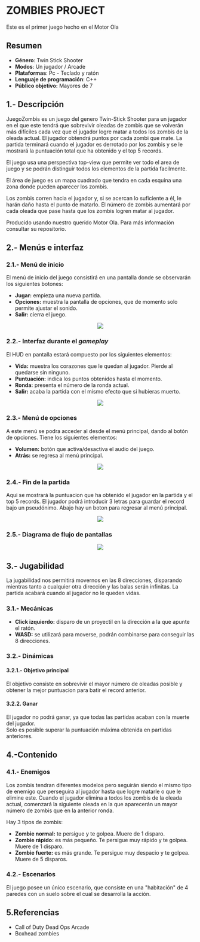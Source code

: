 # ZOMBIES PROJECT
Este es el primer juego hecho en el Motor Ola

## Resumen
- **Género**: Twin Stick Shooter
- **Modos**: Un jugador / Arcade
- **Plataformas**: Pc - Teclado y ratón
- **Lenguaje de programación**: C++
- **Público objetivo:** Mayores de 7

## 1.- Descripción

JuegoZombis es un juego del genero Twin-Stick Shooter para un jugador en el que este tendrá que sobrevivir oleadas de zombis que se volverán más difíciles cada vez que el jugador logre matar a todos los zombis de la oleada actual. El jugador obtendrá puntos por cada zombi que mate. La partida terminará cuando el jugador es derrotado por los zombis y se le mostrará la puntuación total que ha obtenido y el top 5 records. 

El juego usa una perspectiva top-view que permite ver todo el area de juego y se podrán distinguir todos los elementos de la partida facilmente. 

El área de juego es un mapa cuadrado que tendra en cada esquina una zona donde pueden aparecer los zombis.

Los zombis corren hacia el jugador y, si se acercan lo suficiente a él, le harán daño hasta el punto de matarlo. El número de zombis aumentará por cada oleada que pase hasta que los zombis logren matar al jugador.

Producido usando nuestro querido Motor Ola. Para más información consultar su repositorio.

## 2.- Menús e interfaz
### 2.1.- Menú de inicio
El menú de inicio del juego consistirá en una pantalla donde se observarán los siguientes botones:

- **Jugar:** empieza una nueva partida.
- **Opciones:** muestra la pantalla de opciones, que de momento solo permite ajustar el sonido.
- **Salir:** cierra el juego.

<p align="center">
  <img src="https://github.com/OskarFreestyle/JuegoZombisRecu/blob/main/ImagenesMarkdown/Menu.png">
</p>

### 2.2.- Interfaz durante el *gameplay*
El HUD en pantalla estará compuesto por los siguientes elementos:

- **Vida:** muestra los corazones que le quedan al jugador. Pierde al quedarse sin ninguno.
- **Puntuación:** indica los puntos obtenidos hasta el momento.
- **Ronda:** presenta el número de la ronda actual.
- **Salir:** acaba la partida con el mismo efecto que si hubieras muerto.

<p align="center">
  <img src="https://github.com/OskarFreestyle/JuegoZombisRecu/blob/main/ImagenesMarkdown/Play.png">
</p>

### 2.3.- Menú de opciones
A este menú se podra acceder al desde el menú principal, dando al botón de opciones. Tiene los siguientes elementos:

- **Volumen:** botón que activa/desactiva el audio del juego.
- **Atrás:** se regresa al menú principal.

<p align="center">
  <img src="https://github.com/OskarFreestyle/JuegoZombisRecu/blob/main/ImagenesMarkdown/Opciones.png">
</p>

### 2.4.- Fin de la partida
Aqui se mostrará la puntuacion que ha obtenido el jugador en la partida y el top 5 records. El jugador podrá introducir 3 letras para guardar el record bajo un pseudónimo. Abajo hay un boton para regresar al menú principal.

<p align="center">
  <img src="https://github.com/OskarFreestyle/JuegoZombisRecu/blob/main/ImagenesMarkdown/Records.png">
</p>

### 2.5.- Diagrama de flujo de pantallas

<p align="center">
  <img src="https://github.com/OskarFreestyle/JuegoZombisRecu/blob/main/ImagenesMarkdown/FlujoPantallas.png">
</p>

## 3.- Jugabilidad
La jugabilidad nos permitirá movernos en las 8 direcciones, disparando mientras tanto a cualquier otra dirección y las balas serán infinitas. La partida acabará cuando al jugador no le queden vidas.

### 3.1.- Mecánicas
- **Click izquierdo:** disparo de un proyectil en la dirección a la que apunte el ratón.
- **WASD:** se utilizará para moverse, podrán combinarse para conseguir las 8 direcciones.

### 3.2.- Dinámicas
#### 3.2.1.- Objetivo principal
El objetivo consiste en sobrevivir el mayor número de oleadas posible y obtener la mejor puntuacion para batir el record anterior.

#### 3.2.2. Ganar
El jugador no podrá ganar, ya que todas las partidas acaban con la muerte del jugador.  
Solo es posible superar la puntuación máxima obtenida en partidas anteriores.

## 4.-Contenido
### 4.1.- Enemigos
Los zombis tendran diferentes modelos pero seguirán siendo el mismo tipo de enemigo que perseguira al jugador hasta que logre matarle o que le elimine este. 
Cuando el jugador elimina a todos los zombis de la oleada actual, comenzará la siguiente oleada en la que aparecerán un mayor número de zombis que en la anterior ronda.

Hay 3 tipos de zombis:
- **Zombie normal:** te persigue y te golpea. Muere de 1 disparo.
- **Zombie rápido:** es más pequeño. Te persigue muy rápido y te golpea. Muere de 1 disparo.
- **Zombie fuerte:** es más grande. Te persigue muy despacio y te golpea. Muere de 5 disparos.

### 4.2.- Escenarios

El juego posee un único escenario, que consiste en una "habitación" de 4 paredes con un suelo sobre el cual se desarrolla la acción.  

## 5.Referencias

* Call of Duty Dead Ops Arcade
* Boxhead zombies
